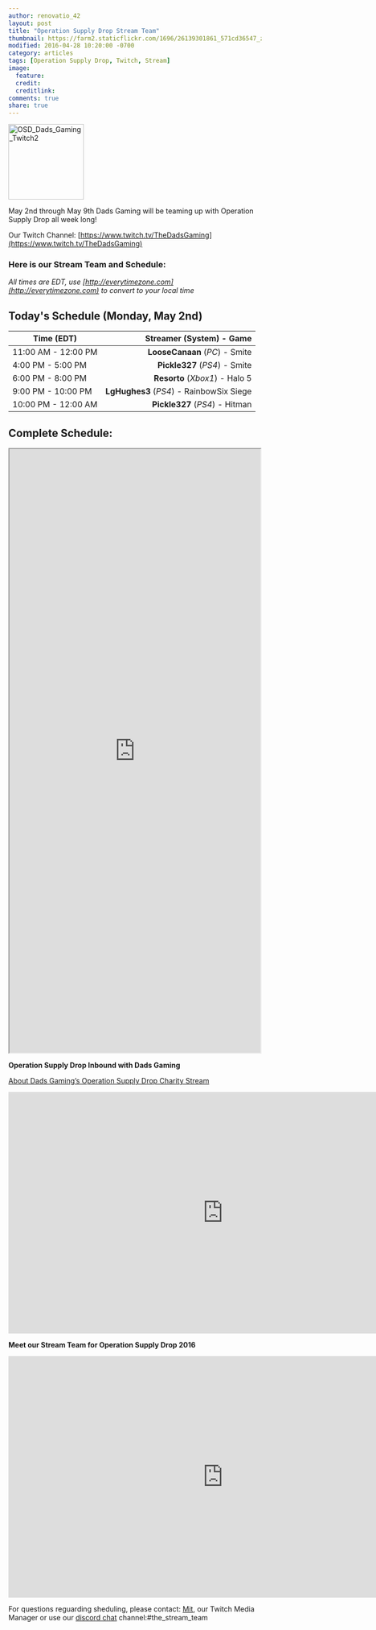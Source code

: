 ```yaml
---
author: renovatio_42
layout: post
title: "Operation Supply Drop Stream Team"
thumbnail: https://farm2.staticflickr.com/1696/26139301861_571cd36547_z.jpg
modified: 2016-04-28 10:20:00 -0700
category: articles
tags: [Operation Supply Drop, Twitch, Stream]
image:
  feature: 
  credit: 
  creditlink: 
comments: true
share: true
---
```



<a data-flickr-embed="true"  href="https://www.flickr.com/photos/126304189@N08/26139301861/in/dateposted-public/" title="OSD_Dads_Gaming_Twitch2"><img src="https://farm2.staticflickr.com/1696/26139301861_571cd36547_q.jpg" width="150" height="150" alt="OSD_Dads_Gaming_Twitch2"></a><script async src="//embedr.flickr.com/assets/client-code.js" charset="utf-8"></script>

May 2nd through May 9th Dads Gaming will be teaming up with Operation Supply Drop all week long! 

Our Twitch Channel: [https://www.twitch.tv/TheDadsGaming](https://www.twitch.tv/TheDadsGaming) 

### Here is our Stream Team and Schedule:

*All times are EDT, use [http://everytimezone.com](http://everytimezone.com) to convert to your local time*

## Today's Schedule (Monday, May 2nd)

|  Time (EDT) 	|  Streamer (System) - Game 	|
| ------------ |  -----------: |
|  11:00 AM - 12:00 PM 	|  **LooseCanaan** (*PC*) - Smite 	|
|  4:00 PM  - 5:00 PM 	|  **Pickle327** (*PS4*) - Smite	|
|  6:00 PM  - 8:00 PM 	|  **Resorto** (*Xbox1*) - Halo 5	|
|  9:00 PM - 10:00 PM 	|  **LgHughes3** (*PS4*) - RainbowSix Siege	|
|  10:00 PM - 12:00 AM 	| **Pickle327** (*PS4*) - Hitman	| 

## Complete Schedule:

<iframe src="https://docs.google.com/spreadsheets/d/1QRk715tUNcHWWeB9wVNXWhJ54qGhMIuAGFLr9yQbnao/pubhtml?gid=0&amp;single=true&amp;widget=true&amp;headers=false" height="1200" width="500"></iframe>


**Operation Supply Drop Inbound with Dads Gaming**

[About Dads Gaming’s Operation Supply Drop Charity Stream](/articles/operation-supply-drop-inbound-with-dads-gaming/)

<iframe width="853" height="480" src="https://www.youtube.com/embed/6x6oQMDpdLU" frameborder="0"></iframe>

**Meet our Stream Team for Operation Supply Drop 2016**

<iframe width="853" height="480" src="https://www.youtube.com/embed/sn3ewnNrAzM" frameborder="0"></iframe>

For questions reguarding sheduling, please contact: [Mit](https://twitter.com/Mitragliatrice_), our Twitch Media Manager or use our [discord chat](https://discord.gg/0nEWIGLTXsyklVzL) channel:#the_stream_team 
